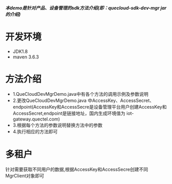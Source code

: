 ###### **本demo是针对产品、设备管理的sdk方法介绍(即：quecloud-sdk-dev-mgr jar的介绍)**
# 开发环境
- JDK1.8
- maven 3.6.3
# 方法介绍
- 1.QueCloudDevMgrDemo.java中有各个方法的调用示例及参数说明
- 2.更改QueCloudDevMgrDemo.java 中AccessKey、AccessSecret、endpoint(AccessKey和AccessSecre是设备管理平台用户创建AccessKey和AccessSecret,endpoint是链接地址，国内生成环境值为 iot-gateway.quectel.com)
- 3.根据每个方法的参数说明替换方法中的参数
- 4.执行相应的方法即可
# 多租户
针对需要获取不同用户的数据,根据AccessKey和AccessSecre创建不同MgrClient对象即可